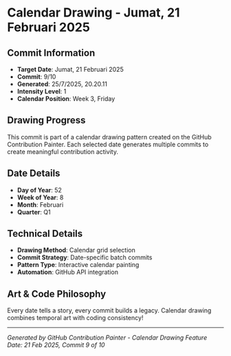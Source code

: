# Calendar Drawing - Jumat, 21 Februari 2025

## Commit Information
- **Target Date**: Jumat, 21 Februari 2025
- **Commit**: 9/10
- **Generated**: 25/7/2025, 20.20.11
- **Intensity Level**: 1
- **Calendar Position**: Week 3, Friday

## Drawing Progress
This commit is part of a calendar drawing pattern created on the GitHub Contribution Painter.
Each selected date generates multiple commits to create meaningful contribution activity.

## Date Details
- **Day of Year**: 52
- **Week of Year**: 8
- **Month**: Februari
- **Quarter**: Q1

## Technical Details
- **Drawing Method**: Calendar grid selection
- **Commit Strategy**: Date-specific batch commits
- **Pattern Type**: Interactive calendar painting
- **Automation**: GitHub API integration

## Art & Code Philosophy
Every date tells a story, every commit builds a legacy. 
Calendar drawing combines temporal art with coding consistency!

---
*Generated by GitHub Contribution Painter - Calendar Drawing Feature*
*Date: 21 Feb 2025, Commit 9 of 10*